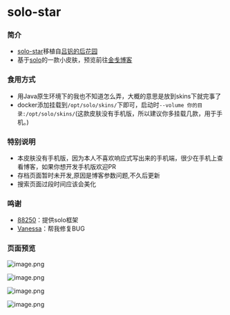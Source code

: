 # solo-star
###  简介
* [solo-star](https://github.com/JinJianh/solo-star)移植自[吕钒的后花园](https://www.lvfan.xyz/)
* 基于[solo](https://github.com/b3log/solo)的一款小皮肤，预览前往[金戋博客](https://www.jinjianh.com)

### 食用方式
* 用Java原生环境下的我也不知道怎么弄，大概的意思是放到skins下就完事了
* docker添加挂载到`/opt/solo/skins/`下即可，启动时`--volume 你的目录:/opt/solo/skins/`(这款皮肤没有手机版，所以建议你多挂载几款，用于手机。)

### 特别说明
* 本皮肤没有手机版，因为本人不喜欢响应式写出来的手机端，很少在手机上查看博客，如果你想开发手机版欢迎PR
* 存档页面暂时未开发,原因是博客参数问题,不久后更新
* 搜索页面过段时间应该会美化

###  鸣谢
* [88250](https://github.com/88250)：提供solo框架
* [Vanessa](https://github.com/Vanessa219)：帮我修复BUG

### 页面预览


![image.png](https://img.hacpai.com/file/2019/08/image-1e7f2361.png)

![image.png](https://img.hacpai.com/file/2019/08/image-aed5f121.png)

![image.png](https://img.hacpai.com/file/2019/08/image-228640b2.png)

![image.png](https://img.hacpai.com/file/2019/08/image-0eac60ae.png)
